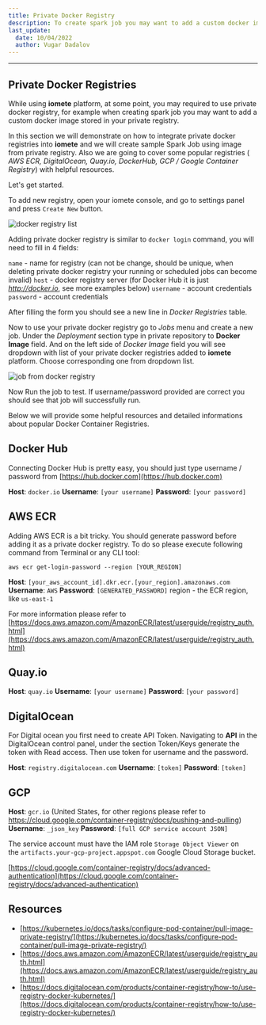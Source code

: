 ```yaml
---
title: Private Docker Registry
description: To create spark job you may want to add a custom docker image stored in your private registry at this time you need private docker registries in iomete platform
last_update:
  date: 10/04/2022
  author: Vugar Dadalov
---
```


___


## Private Docker Registries

While using **iomete** platform, at some point, you may required to use private docker registry, for example when creating spark job you may want to add a custom docker image stored in your private registry. 

In this section we will demonstrate on how to integrate private docker registries into **iomete** and we will create sample Spark Job using image from private registry. Also we are going to cover some popular registries ( *AWS ECR, DigitalOcean, Quay.io, DockerHub, GCP / Google Container Registry*) with helpful resources.

Let's get started.

To add new registry, open your iomete console, and go to settings panel and press `Create New` button.

![docker registry list](/img/user-guide/docker-registry-list.png)

Adding private docker registry is similar to `docker login` command, you will need to fill in 4 fields:

`name` - name for registry (can not be change, should be unique, when deleting private docker registry your running or scheduled jobs can become invalid)
`host` - docker registry server (for Docker Hub it is just *http://docker.io*, see more examples below)
`username` - account credentials
`password` - account credentials

After filling the form you should see a new line in *Docker Registries* table.

Now to use your private docker registry go to *Jobs* menu and create a new job. Under the *Deployment* section type in private repository to **Docker Image** field. And on the left side of *Docker Image* field you will see dropdown with list of your private docker registries added to **iomete** platform. Choose corresponding one from dropdown list.

![job from docker registry](/img/user-guide/job-form-docker-registry.png)

Now Run the job to test. If username/password provided are correct you should see that job will successfully run.  

Below we will provide some helpful resources and detailed informations about popular Docker Container Registries.

## Docker Hub

Connecting Docker Hub is pretty easy, you should just type username / password from [https://hub.docker.com](https://hub.docker.com)

**Host**: `docker.io`
**Username**: `[your username]`
**Password**: `[your password]`

## AWS ECR

Adding AWS ECR is a bit tricky. You should generate password before adding it as a private docker registry.
To do so please execute following command from Terminal or any CLI tool:

```
aws ecr get-login-password --region [YOUR_REGION]
```

**Host**: `[your_aws_account_id].dkr.ecr.[your_region].amazonaws.com`
**Username**: `AWS` 
**Password**: `[GENERATED_PASSWORD]`
region - the ECR region, like `us-east-1`

For more information please refer to [https://docs.aws.amazon.com/AmazonECR/latest/userguide/registry_auth.html](https://docs.aws.amazon.com/AmazonECR/latest/userguide/registry_auth.html)

## Quay.io

**Host**: `quay.io`
**Username**: `[your username]`
**Password**: `[your password]`

## DigitalOcean

For Digital ocean you first need to create API Token. Navigating to **API** in the DigitalOcean control panel, under the section Token/Keys generate the token with Read access. Then use token for username and the password. 

**Host**: `registry.digitalocean.com`
**Username**: `[token]`
**Password**: `[token]`

## GCP

**Host**: `gcr.io`  (United States, for other regions please refer to https://cloud.google.com/container-registry/docs/pushing-and-pulling)
**Username**: `_json_key`
**Password**: `[full GCP service account JSON]`

The service account must have the IAM role `Storage Object Viewer` on the `artifacts.your-gcp-project.appspot.com` Google Cloud Storage bucket.

[https://cloud.google.com/container-registry/docs/advanced-authentication](https://cloud.google.com/container-registry/docs/advanced-authentication)

## Resources

- [https://kubernetes.io/docs/tasks/configure-pod-container/pull-image-private-registry/](https://kubernetes.io/docs/tasks/configure-pod-container/pull-image-private-registry/)
- [https://docs.aws.amazon.com/AmazonECR/latest/userguide/registry_auth.html](https://docs.aws.amazon.com/AmazonECR/latest/userguide/registry_auth.html)
- [https://docs.digitalocean.com/products/container-registry/how-to/use-registry-docker-kubernetes/](https://docs.digitalocean.com/products/container-registry/how-to/use-registry-docker-kubernetes/)